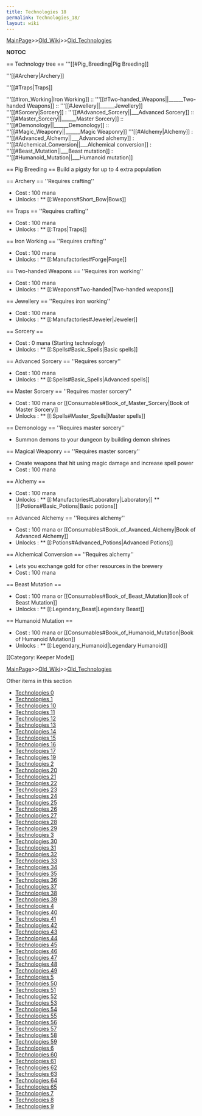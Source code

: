 ```yaml
---
title: Technologies 18
permalink: Technologies_18/
layout: wiki
---
```


[MainPage](/keeperrl_wiki/ "wikilink")>>[Old_Wiki](/keeperrl_wiki/Old_Wiki "wikilink")>>[Old_Technologies](/keeperrl_wiki/Old_Technologies "wikilink")

__NOTOC__

== Technology tree ==
'''[[#Pig_Breeding|Pig Breeding]]

'''[[#Archery|Archery]]

'''[[#Traps|Traps]]

'''[[#Iron_Working|Iron Working]]
:: '''[[#Two-handed_Weapons||______Two-handed Weapons]]
:: '''[[#Jewellery||______Jewellery]]
'''[[#Sorcery|Sorcery]]
: '''[[#Advanced_Sorcery||___Advanced Sorcery]]
:: '''[[#Master_Sorcery||______Master Sorcery]]
:: '''[[#Demonology||______Demonology]]
:: '''[[#Magic_Weaponry||______Magic Weaponry]]
'''[[#Alchemy|Alchemy]]
: '''[[#Advanced_Alchemy||___Advanced alchemy]]
: '''[[#Alchemical_Conversion||___Alchemical conversion]]
: '''[[#Beast_Mutation||___Beast mutation]]
: '''[[#Humanoid_Mutation||___Humanoid mutation]]

== Pig Breeding ==
Build a pigsty for up to 4 extra population

== Archery ==
''Requires crafting''
* Cost : 100 mana
* Unlocks :
** [[:Weapons#Short_Bow|Bows]]

== Traps ==
''Requires crafting''
* Cost : 100 mana
* Unlocks :
** [[:Traps|Traps]]

== Iron Working ==
''Requires crafting''
* Cost : 100 mana
* Unlocks :
** [[:Manufactories#Forge|Forge]]

== Two-handed Weapons ==
''Requires iron working'' 
* Cost : 100 mana
* Unlocks :
** [[:Weapons#Two-handed|Two-handed weapons]]

== Jewellery == 
''Requires iron working'' 
* Cost : 100 mana
* Unlocks :
** [[:Manufactories#Jeweler|Jeweler]]

== Sorcery ==
* Cost : 0 mana (Starting technology)
* Unlocks :
** [[:Spells#Basic_Spells|Basic spells]]

== Advanced Sorcery ==
''Requires sorcery'' 
* Cost : 100 mana
* Unlocks :
** [[:Spells#Basic_Spells|Advanced spells]]

== Master Sorcery ==
''Requires master sorcery'' 
* Cost : 100 mana or [[Consumables#Book_of_Master_Sorcery|Book of Master Sorcery]]
* Unlocks :
** [[:Spells#Master_Spells|Master spells]]

== Demonology ==
''Requires master sorcery'' 
* Summon demons to your dungeon by building demon shrines

== Magical Weaponry ==
''Requires master sorcery'' 
* Create weapons that hit using magic damage and increase spell power
* Cost : 100 mana

== Alchemy ==
* Cost : 100 mana
* Unlocks :
** [[:Manufactories#Laboratory|Laboratory]]
** [[:Potions#Basic_Potions|Basic potions]]

== Advanced Alchemy ==
''Requires alchemy'' 
* Cost : 100 mana or [[Consumables#Book_of_Avanced_Alchemy|Book of Advanced Alchemy]]
* Unlocks :
** [[:Potions#Advanced_Potions|Advanced Potions]]

== Alchemical Conversion ==
''Requires alchemy'' 
* Lets you exchange gold for other resources in the brewery
* Cost : 100 mana

== Beast Mutation ==
* Cost : 100 mana or [[Consumables#Book_of_Beast_Mutation|Book of Beast Mutation]]
* Unlocks :
** [[:Legendary_Beast|Legendary Beast]]

== Humanoid Mutation ==
* Cost : 100 mana or [[Consumables#Book_of_Humanoid_Mutation|Book of Humanoid Mutation]]
* Unlocks :
** [[:Legendary_Humanoid|Legendary Humanoid]]

[[Category: Keeper Mode]]

[MainPage](/keeperrl_wiki/ "wikilink")>>[Old_Wiki](/keeperrl_wiki/Old_Wiki "wikilink")>>[Old_Technologies](/keeperrl_wiki/Old_Technologies "wikilink")

Other items in this section
-    [Technologies 0](/keeperrl_wiki/Technologies_0 "wikilink")
-    [Technologies 1](/keeperrl_wiki/Technologies_1 "wikilink")
-    [Technologies 10](/keeperrl_wiki/Technologies_10 "wikilink")
-    [Technologies 11](/keeperrl_wiki/Technologies_11 "wikilink")
-    [Technologies 12](/keeperrl_wiki/Technologies_12 "wikilink")
-    [Technologies 13](/keeperrl_wiki/Technologies_13 "wikilink")
-    [Technologies 14](/keeperrl_wiki/Technologies_14 "wikilink")
-    [Technologies 15](/keeperrl_wiki/Technologies_15 "wikilink")
-    [Technologies 16](/keeperrl_wiki/Technologies_16 "wikilink")
-    [Technologies 17](/keeperrl_wiki/Technologies_17 "wikilink")
-    [Technologies 19](/keeperrl_wiki/Technologies_19 "wikilink")
-    [Technologies 2](/keeperrl_wiki/Technologies_2 "wikilink")
-    [Technologies 20](/keeperrl_wiki/Technologies_20 "wikilink")
-    [Technologies 21](/keeperrl_wiki/Technologies_21 "wikilink")
-    [Technologies 22](/keeperrl_wiki/Technologies_22 "wikilink")
-    [Technologies 23](/keeperrl_wiki/Technologies_23 "wikilink")
-    [Technologies 24](/keeperrl_wiki/Technologies_24 "wikilink")
-    [Technologies 25](/keeperrl_wiki/Technologies_25 "wikilink")
-    [Technologies 26](/keeperrl_wiki/Technologies_26 "wikilink")
-    [Technologies 27](/keeperrl_wiki/Technologies_27 "wikilink")
-    [Technologies 28](/keeperrl_wiki/Technologies_28 "wikilink")
-    [Technologies 29](/keeperrl_wiki/Technologies_29 "wikilink")
-    [Technologies 3](/keeperrl_wiki/Technologies_3 "wikilink")
-    [Technologies 30](/keeperrl_wiki/Technologies_30 "wikilink")
-    [Technologies 31](/keeperrl_wiki/Technologies_31 "wikilink")
-    [Technologies 32](/keeperrl_wiki/Technologies_32 "wikilink")
-    [Technologies 33](/keeperrl_wiki/Technologies_33 "wikilink")
-    [Technologies 34](/keeperrl_wiki/Technologies_34 "wikilink")
-    [Technologies 35](/keeperrl_wiki/Technologies_35 "wikilink")
-    [Technologies 36](/keeperrl_wiki/Technologies_36 "wikilink")
-    [Technologies 37](/keeperrl_wiki/Technologies_37 "wikilink")
-    [Technologies 38](/keeperrl_wiki/Technologies_38 "wikilink")
-    [Technologies 39](/keeperrl_wiki/Technologies_39 "wikilink")
-    [Technologies 4](/keeperrl_wiki/Technologies_4 "wikilink")
-    [Technologies 40](/keeperrl_wiki/Technologies_40 "wikilink")
-    [Technologies 41](/keeperrl_wiki/Technologies_41 "wikilink")
-    [Technologies 42](/keeperrl_wiki/Technologies_42 "wikilink")
-    [Technologies 43](/keeperrl_wiki/Technologies_43 "wikilink")
-    [Technologies 44](/keeperrl_wiki/Technologies_44 "wikilink")
-    [Technologies 45](/keeperrl_wiki/Technologies_45 "wikilink")
-    [Technologies 46](/keeperrl_wiki/Technologies_46 "wikilink")
-    [Technologies 47](/keeperrl_wiki/Technologies_47 "wikilink")
-    [Technologies 48](/keeperrl_wiki/Technologies_48 "wikilink")
-    [Technologies 49](/keeperrl_wiki/Technologies_49 "wikilink")
-    [Technologies 5](/keeperrl_wiki/Technologies_5 "wikilink")
-    [Technologies 50](/keeperrl_wiki/Technologies_50 "wikilink")
-    [Technologies 51](/keeperrl_wiki/Technologies_51 "wikilink")
-    [Technologies 52](/keeperrl_wiki/Technologies_52 "wikilink")
-    [Technologies 53](/keeperrl_wiki/Technologies_53 "wikilink")
-    [Technologies 54](/keeperrl_wiki/Technologies_54 "wikilink")
-    [Technologies 55](/keeperrl_wiki/Technologies_55 "wikilink")
-    [Technologies 56](/keeperrl_wiki/Technologies_56 "wikilink")
-    [Technologies 57](/keeperrl_wiki/Technologies_57 "wikilink")
-    [Technologies 58](/keeperrl_wiki/Technologies_58 "wikilink")
-    [Technologies 59](/keeperrl_wiki/Technologies_59 "wikilink")
-    [Technologies 6](/keeperrl_wiki/Technologies_6 "wikilink")
-    [Technologies 60](/keeperrl_wiki/Technologies_60 "wikilink")
-    [Technologies 61](/keeperrl_wiki/Technologies_61 "wikilink")
-    [Technologies 62](/keeperrl_wiki/Technologies_62 "wikilink")
-    [Technologies 63](/keeperrl_wiki/Technologies_63 "wikilink")
-    [Technologies 64](/keeperrl_wiki/Technologies_64 "wikilink")
-    [Technologies 65](/keeperrl_wiki/Technologies_65 "wikilink")
-    [Technologies 7](/keeperrl_wiki/Technologies_7 "wikilink")
-    [Technologies 8](/keeperrl_wiki/Technologies_8 "wikilink")
-    [Technologies 9](/keeperrl_wiki/Technologies_9 "wikilink")
